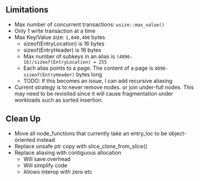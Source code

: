 ## Limitations
 * Max number of concurrent transactions: `usize::max_value()`
 * Only 1 write transaction at a time
 * Max Key/Value size: `1,040,400` bytes
   * sizeof(EntryLocation) is 16 bytes
   * sizeof(EntryHeader) is 16 bytes
   * Max number of subkeys in an alias is `(4096-16)/sizeof(EntryLocation) = 255`
   * Each alias points to a page. The content of a page is `4096-sizeof(EntryHeader)` bytes long
   * TODO: If this becomes an issue, I can add recursive aliasing
 * Current strategy is to never remove nodes. or join under-full nodes. This may need to be revisited since it will cause fragmentation under workloads such as sorted insertion.

## Clean Up
 * Move all node_functions that currently take an entry_loc to be object-oriented instead
 * Replace unsafe ptr copy with slice_clone_from_slice()
 * Replace aliasing with contiguous allocation
    * Will save overhead
    * Will simplify code
    * Allows interop with zero etc
